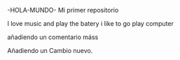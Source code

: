 -HOLA-MUNDO-
Mi primer repositorio

I love music and play the batery i like to go play computer 

añadiendo un comentario máss

Añadiendo un Cambio nuevo.
